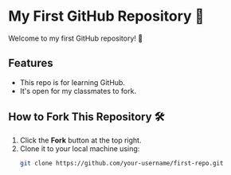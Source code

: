 # My First GitHub Repository 🎉

Welcome to my first GitHub repository! 🚀

## Features
- This repo is for learning GitHub.
- It's open for my classmates to fork.

## How to Fork This Repository 🛠️
1. Click the **Fork** button at the top right.
2. Clone it to your local machine using:
   ```bash
   git clone https://github.com/your-username/first-repo.git
